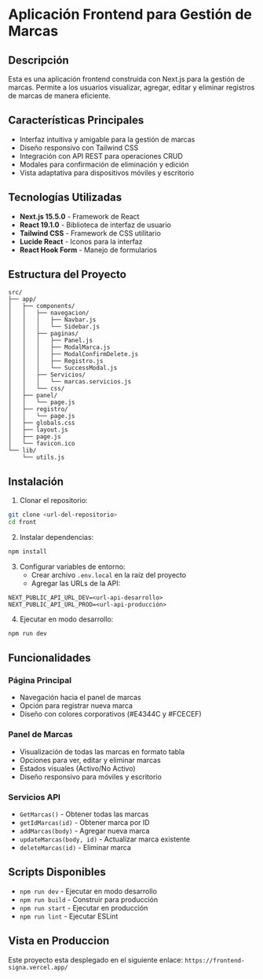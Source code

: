 # Aplicación Frontend para Gestión de Marcas

## Descripción
Esta es una aplicación frontend construida con Next.js para la gestión de marcas. Permite a los usuarios visualizar, agregar, editar y eliminar registros de marcas de manera eficiente.

## Características Principales
- Interfaz intuitiva y amigable para la gestión de marcas
- Diseño responsivo con Tailwind CSS
- Integración con API REST para operaciones CRUD
- Modales para confirmación de eliminación y edición
- Vista adaptativa para dispositivos móviles y escritorio

## Tecnologías Utilizadas
- **Next.js 15.5.0** - Framework de React
- **React 19.1.0** - Biblioteca de interfaz de usuario
- **Tailwind CSS** - Framework de CSS utilitario
- **Lucide React** - Iconos para la interfaz
- **React Hook Form** - Manejo de formularios

## Estructura del Proyecto

```
src/
├── app/
│   ├── components/
│   │   ├── navegacion/
│   │   │   ├── Navbar.js
│   │   │   └── Sidebar.js
│   │   ├── paginas/
│   │   │   ├── Panel.js
│   │   │   ├── ModalMarca.js
│   │   │   ├── ModalConfirmDelete.js
│   │   │   ├── Registro.js
│   │   │   └── SuccessModal.js
│   │   ├── Servicios/
│   │   │   └── marcas.servicios.js
│   │   └── css/
│   ├── panel/
│   │   └── page.js
│   ├── registro/
│   │   └── page.js
│   ├── globals.css
│   ├── layout.js
│   ├── page.js
│   └── favicon.ico
└── lib/
    └── utils.js
```

## Instalación

1. Clonar el repositorio:
```bash
git clone <url-del-repositorio>
cd front
```

2. Instalar dependencias:
```bash
npm install
```

3. Configurar variables de entorno:
   - Crear archivo `.env.local` en la raíz del proyecto
   - Agregar las URLs de la API:
```
NEXT_PUBLIC_API_URL_DEV=<url-api-desarrollo>
NEXT_PUBLIC_API_URL_PROD=<url-api-producción>
```

4. Ejecutar en modo desarrollo:
```bash
npm run dev
```

## Funcionalidades

### Página Principal
- Navegación hacia el panel de marcas
- Opción para registrar nueva marca
- Diseño con colores corporativos (#E4344C y #FCECEF)

### Panel de Marcas
- Visualización de todas las marcas en formato tabla
- Opciones para ver, editar y eliminar marcas
- Estados visuales (Activo/No Activo)
- Diseño responsivo para móviles y escritorio

### Servicios API
- `GetMarcas()` - Obtener todas las marcas
- `getIdMarcas(id)` - Obtener marca por ID
- `addMarcas(body)` - Agregar nueva marca
- `updateMarcas(body, id)` - Actualizar marca existente
- `deleteMarcas(id)` - Eliminar marca

## Scripts Disponibles

- `npm run dev` - Ejecutar en modo desarrollo
- `npm run build` - Construir para producción
- `npm run start` - Ejecutar en producción
- `npm run lint` - Ejecutar ESLint

## Vista en Produccion
Este proyecto esta desplegado en el siguiente enlace: `https://frontend-signa.vercel.app/`
